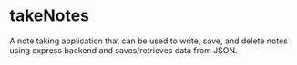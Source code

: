 # takeNotes
A note taking application that can be used to write, save, and delete notes using express backend and saves/retrieves data from JSON.
